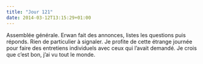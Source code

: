 ```yaml
---
title: "Jour 121"
date: 2014-03-12T13:15:29+01:00
---
```


Assemblée générale. Erwan fait des annonces, listes les questions puis
réponds. Rien de particulier à signaler. Je profite de cette étrange
journée pour faire des entretiens individuels avec ceux qui l’avait
demandé. Je crois que c’est bon, j’ai vu tout le monde.


